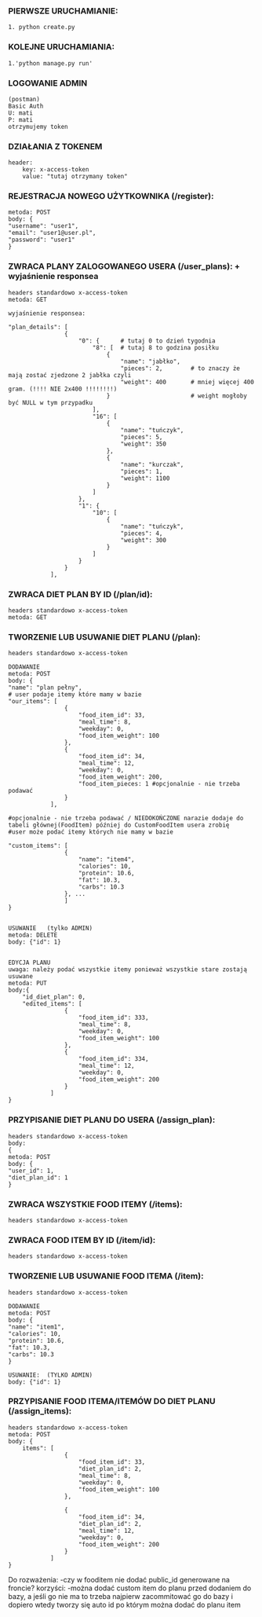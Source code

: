 
### PIERWSZE URUCHAMIANIE:
```
1. python create.py
```
### KOLEJNE URUCHAMIANIA:
```
1.'python manage.py run'
```
### LOGOWANIE ADMIN
```
(postman)
Basic Auth
U: mati
P: mati
otrzymujemy token
```
### DZIAŁANIA Z TOKENEM
```
header: 
    key: x-access-token
    value: "tutaj otrzymany token"
```
### REJESTRACJA NOWEGO UŻYTKOWNIKA (/register):
```
metoda: POST
body: {
"username": "user1",
"email": "user1@user.pl",
"password": "user1"
}
```
### ZWRACA PLANY ZALOGOWANEGO USERA (/user_plans): + wyjaśnienie responsea
```
headers standardowo x-access-token
metoda: GET

wyjaśnienie responsea: 

"plan_details": [
                {
                    "0": {      # tutaj 0 to dzień tygodnia
                        "8": [  # tutaj 8 to godzina posiłku
                            {
                                "name": "jabłko",
                                "pieces": 2,        # to znaczy że mają zostać zjedzone 2 jabłka czyli 
                                "weight": 400       # mniej więcej 400 gram. (!!!! NIE 2x400 !!!!!!!!)
                            }                       # weight mogłoby być NULL w tym przypadku
                        ],
                        "16": [
                            {
                                "name": "tuńczyk",
                                "pieces": 5,
                                "weight": 350
                            },
                            {
                                "name": "kurczak",
                                "pieces": 1,
                                "weight": 1100
                            }
                        ]
                    },
                    "1": {
                        "10": [
                            {
                                "name": "tuńczyk",
                                "pieces": 4,
                                "weight": 300
                            }
                        ]
                    }
                }
            ],
```

### ZWRACA DIET PLAN BY ID (/plan/id):
```
headers standardowo x-access-token
metoda: GET
```

### TWORZENIE LUB USUWANIE DIET PLANU  (/plan):
```
headers standardowo x-access-token

DODAWANIE
metoda: POST
body: {
"name": "plan pełny",
# user podaje itemy które mamy w bazie
"our_items": [ 
                {
                    "food_item_id": 33,
                    "meal_time": 8,
                    "weekday": 0,
                    "food_item_weight": 100
                },
                {
                    "food_item_id": 34,
                    "meal_time": 12,
                    "weekday": 0,
                    "food_item_weight": 200,
                    "food_item_pieces: 1 #opcjonalnie - nie trzeba podawać
                }
            ],

#opcjonalnie - nie trzeba podawać / NIEDOKOŃCZONE narazie dodaje do tabeli głównej(FoodItem) później do CustomFoodItem usera zrobię
#user może podać itemy których nie mamy w bazie

"custom_items": [   
                {
                    "name": "item4",
                    "calories": 10,
                    "protein": 10.6, 
                    "fat": 10.3, 
                    "carbs": 10.3
                }, ...
                ]
}


USUWANIE   (tylko ADMIN)
metoda: DELETE
body: {"id": 1}


EDYCJA PLANU
uwaga: należy podać wszystkie itemy ponieważ wszystkie stare zostają usuwane
metoda: PUT
body:{
    "id_diet_plan": 0,
    "edited_items": [ 
                {
                    "food_item_id": 333,
                    "meal_time": 8,
                    "weekday": 0,
                    "food_item_weight": 100
                },
                {
                    "food_item_id": 334,
                    "meal_time": 12,
                    "weekday": 0,
                    "food_item_weight": 200
                }
            ]
}
```

### PRZYPISANIE DIET PLANU DO USERA  (/assign_plan):
```
headers standardowo x-access-token
body:
{
metoda: POST
body: {
"user_id": 1,
"diet_plan_id": 1
}
```

### ZWRACA WSZYSTKIE FOOD ITEMY  (/items):
```
headers standardowo x-access-token
```

### ZWRACA FOOD ITEM BY ID  (/item/id):
```
headers standardowo x-access-token
```


### TWORZENIE LUB USUWANIE FOOD ITEMA  (/item):
```
headers standardowo x-access-token

DODAWANIE
metoda: POST
body: {
"name": "item1",
"calories": 10,
"protein": 10.6, 
"fat": 10.3, 
"carbs": 10.3
}

USUWANIE:  (TYLKO ADMIN)
body: {"id": 1}
```

### PRZYPISANIE FOOD ITEMA/ITEMÓW DO DIET PLANU  (/assign_items):
```
headers standardowo x-access-token
metoda: POST
body: {
	items": [
                {
                    "food_item_id": 33,
                    "diet_plan_id": 2,
                    "meal_time": 8,
                    "weekday": 0,
                    "food_item_weight": 100
                },
                
                {
                    "food_item_id": 34,
                    "diet_plan_id": 2,
                    "meal_time": 12,
                    "weekday": 0,
                    "food_item_weight": 200 
                }
            ] 
}
```

Do rozważenia:
-czy w fooditem nie dodać public_id generowane na froncie?
    korzyści:
        -można dodać custom item do planu przed dodaniem do bazy, a jeśli go nie ma to trzeba najpierw
        zacommitować go do bazy i dopiero wtedy tworzy się auto id po którym można dodać do planu item